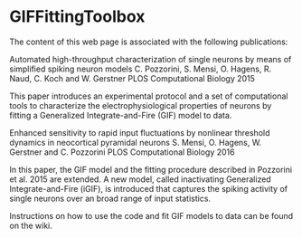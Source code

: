# GIFFittingToolbox

The content of this web page is associated with the following publications:

  Automated high-throughput characterization of single neurons by means of simplified spiking neuron models
  C. Pozzorini, S. Mensi, O. Hagens, R. Naud, C. Koch and W. Gerstner
  PLOS Computational Biology 2015

This paper introduces an experimental protocol and a set of computational tools to characterize the electrophysiological 
properties of neurons by fitting a Generalized Integrate-and-Fire (GIF) model to data.


  Enhanced sensitivity to rapid input fluctuations by nonlinear threshold dynamics in neocortical pyramidal neurons
  S. Mensi, O. Hagens, W. Gerstner and C. Pozzorini
  PLOS Computational Biology 2016

In this paper, the GIF model and the fitting procedure described in Pozzorini et al. 2015 are extended. 
A new model, called inactivating Generalized Integrate-and-Fire (iGIF), is introduced that captures the spiking activity 
of single neurons over an broad range of input statistics.

Instructions on how to use the code and fit GIF models to data can be found on the wiki.
